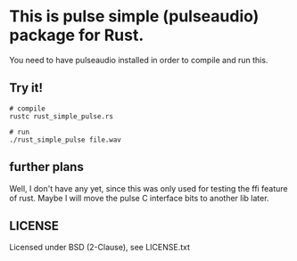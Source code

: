 # This is pulse simple (pulseaudio) package for Rust. 

You need to have pulseaudio installed in order to compile and run this.  

## Try it!
```
# compile
rustc rust_simple_pulse.rs

# run
./rust_simple_pulse file.wav
```
## further plans 
Well, I don't have any yet, since this was only used for testing the ffi feature
of rust. Maybe I will move the pulse C interface bits to another lib later.

## LICENSE 
Licensed under BSD (2-Clause), see LICENSE.txt

